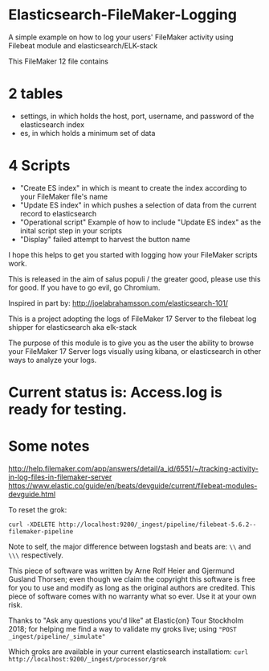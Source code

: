 # Elasticsearch-FileMaker-Logging
A simple example on how to log your users' FileMaker activity using Filebeat module and elasticsearch/ELK-stack

This FileMaker 12 file contains

2 tables
========
* settings, in which holds the host, port, username, and password of the elasticsearch index
* es, in which holds a minimum set of data

4 Scripts
=========
* "Create ES index" in which is meant to create the index according to your FileMaker file's name
* "Update ES index" in which pushes a selection of data from the current record to elasticsearch
* "Operational script" Example of how to include "Update ES index" as the inital script step in your scripts
* "Display" failed attempt to harvest the button name

I hope this helps to get you started with logging how your FileMaker scripts work.

This is released in the aim of salus populi / the greater good, please use this for good. If you have to go evil, go Chromium.

Inspired in part by: http://joelabrahamsson.com/elasticsearch-101/

This is a project adopting the logs of FileMaker 17 Server to the filebeat log shipper for elasticsearch aka elk-stack

The purpose of this module is to give you as the user the ability to browse your FileMaker 17 Server logs visually using kibana, or elasticsearch in other ways to analyze your logs.

# Current status is: Access.log is ready for testing.

# Some notes

http://help.filemaker.com/app/answers/detail/a_id/6551/~/tracking-activity-in-log-files-in-filemaker-server
https://www.elastic.co/guide/en/beats/devguide/current/filebeat-modules-devguide.html

To reset the grok:
```Sh
curl -XDELETE http://localhost:9200/_ingest/pipeline/filebeat-5.6.2--filemaker-pipeline
```

Note to self, the major difference between logstash and beats are: ```\\``` and ```\\\``` respectively.

This piece of software was written by Arne Rolf Heier and Gjermund Gusland Thorsen; even though we claim the copyright this software is free for you to use and modify as long as the original authors are credited. This piece of software comes with no warranty what so ever. Use it at your own risk.

Thanks to "Ask any questions you'd like" at Elastic{on} Tour Stockholm 2018; for helping me find a way to validate my groks live; using ```"POST _ingest/pipeline/_simulate"```

Which groks are available in your current elasticsearch installatiom: ```curl http://localhost:9200/_ingest/processor/grok```
